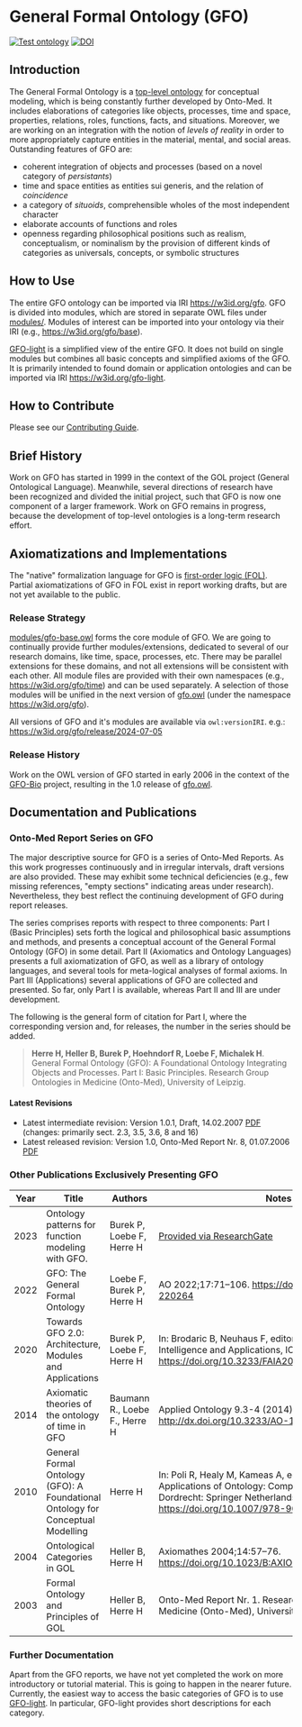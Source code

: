 # General Formal Ontology (GFO)

[![Test ontology](https://github.com/Onto-Med/GFO/actions/workflows/test.yml/badge.svg?branch=main)](https://github.com/Onto-Med/GFO/actions/workflows/test.yml)
[![DOI](https://zenodo.org/badge/220933953.svg)](https://zenodo.org/badge/latestdoi/220933953)

## Introduction
The General Formal Ontology is a [top-level ontology](http://en.wikipedia.org/wiki/Upper_ontology_%28computer_science%29) for conceptual modeling, which is being constantly further developed by Onto-Med. It includes elaborations of categories like objects, processes, time and space, properties, relations, roles, functions, facts, and situations. Moreover, we are working on an integration with the notion of *levels of reality* in order to more appropriately capture entities in the material, mental, and social areas. Outstanding features of GFO are:

* coherent integration of objects and processes (based on a novel category of *persistants*)
* time and space entities as entities sui generis, and the relation of *coincidence*
* a category of *situoids*, comprehensible wholes of the most independent character
* elaborate accounts of functions and roles
* openness regarding philosophical positions such as realism, conceptualism, or nominalism by the provision of different kinds of categories as universals, concepts, or symbolic structures

## How to Use
The entire GFO ontology can be imported via IRI https://w3id.org/gfo. GFO is divided into modules, which are stored in separate OWL files under [modules/](modules/). Modules of interest can be imported into your ontology via their IRI (e.g., https://w3id.org/gfo/base).

[GFO-light](https://github.com/Onto-Med/gfo-light) is a simplified view of the entire GFO. It does not build on single modules but combines all basic concepts and simplified axioms of the GFO. It is primarily intended to found domain or application ontologies and can be imported via IRI https://w3id.org/gfo-light.

## How to Contribute
Please see our [Contributing Guide](CONTRIBUTING.md).

## Brief History
Work on GFO has started in 1999 in the context of the GOL project (General Ontological Language). Meanwhile, several directions of research have been recognized and divided the initial project, such that GFO is now one component of a larger framework. Work on GFO remains in progress, because the development of top-level ontologies is a long-term research effort.

## Axiomatizations and Implementations
The "native" formalization language for GFO is [first-order logic (FOL)](https://en.wikipedia.org/wiki/First-order_logic). Partial axiomatizations of GFO in FOL exist in report working drafts, but are not yet available to the public.

### Release Strategy
[modules/gfo-base.owl](modules/gfo-base.owl) forms the core module of GFO. We are going to continually provide further modules/extensions, dedicated to several of our research domains, like time, space, processes, etc. There may be parallel extensions for these domains, and not all extensions will be consistent with each other. All module files are provided with their own namespaces (e.g., https://w3id.org/gfo/time) and can be used separately. A selection of those modules will be unified in the next version of [gfo.owl](gfo.owl) (under the namespace https://w3id.org/gfo).

All versions of GFO and it's modules are available via `owl:versionIRI`. e.g.: https://w3id.org/gfo/release/2024-07-05

### Release History
Work on the OWL version of GFO started in early 2006 in the context of the [GFO-Bio](http://www.onto-med.de/ontologies/gfo-bio/index.jsp) project, resulting in the 1.0 release of [gfo.owl](gfo.owl).

## Documentation and Publications
### Onto-Med Report Series on GFO
The major descriptive source for GFO is a series of Onto-Med Reports. As this work progresses continuously and in irregular intervals, draft versions are also provided. These may exhibit some technical deficiencies (e.g., few missing references, "empty sections" indicating areas under research). Nevertheless, they best reflect the continuing development of GFO during report releases.

The series comprises reports with respect to three components: Part I (Basic Principles) sets forth the logical and philosophical basic assumptions and methods, and presents a conceptual account of the General Formal Ontology (GFO) in some detail. Part II (Axiomatics and Ontology Languages) presents a full axiomatization of GFO, as well as a library of ontology languages, and several tools for meta-logical analyses of formal axioms. In Part III (Applications) several applications of GFO are collected and presented. So far, only Part I is available, whereas Part II and III are under development.

The following is the general form of citation for Part I, where the corresponding version and, for releases, the number in the series should be added.

> **Herre H, Heller B, Burek P, Hoehndorf R, Loebe F, Michalek H**. General Formal Ontology (GFO): A Foundational Ontology Integrating Objects and Processes. Part I: Basic Principles. Research Group Ontologies in Medicine (Onto-Med), University of Leipzig.

#### Latest Revisions
* Latest intermediate revision: Version 1.0.1, Draft, 14.02.2007 [PDF](https://www.onto-med.de/sites/www.onto-med.de/files/files/uploads/Publications/2007/gfo-part1-v1-0-1.pdf) (changes: primarily sect. 2.3, 3.5, 3.6, 8 and 16)
* Latest released revision: Version 1.0, Onto-Med Report Nr. 8, 01.07.2006 [PDF](https://www.onto-med.de/sites/www.onto-med.de/files/files/uploads/Publications/2006/om-report-no8.pdf)

### Other Publications Exclusively Presenting GFO

| Year | Title                                                                           | Authors                        | Notes                                                                                                                                                                                                          |
| ---- | ------------------------------------------------------------------------------- | ------------------------------ | -------------------------------------------------------------------------------------------------------------------------------------------------------------------------------------------------------------- |
| 2023 | Ontology patterns for function modeling with GFO.                               | Burek P, Loebe F, Herre H     | [Provided via ResearchGate](https://www.researchgate.net/publication/378214193_Ontology_patterns_for_function_modeling_with_GFO)                                                                               |
| 2022 | GFO: The General Formal Ontology                                                | Loebe F, Burek P, Herre H     | AO 2022;17:71–106. https://doi.org/10.3233/AO-220264                                                                                                                                                           |
| 2020 | Towards GFO 2.0: Architecture, Modules and Applications                         | Burek P, Loebe F, Herre H     | In: Brodaric B, Neuhaus F, editors. Frontiers in Artificial Intelligence and Applications, IOS Press; 2020. https://doi.org/10.3233/FAIA200658                                                                 |
| 2014 | Axiomatic theories of the ontology of time in GFO                               | Baumann R., Loebe F., Herre H | Applied Ontology 9.3-4 (2014): 171-215. http://dx.doi.org/10.3233/AO-140136                                                                                                                                    |
| 2010 | General Formal Ontology (GFO): A Foundational Ontology for Conceptual Modelling | Herre H                        | In: Poli R, Healy M, Kameas A, editors. Theory and Applications of Ontology: Computer Applications, Dordrecht: Springer Netherlands; 2010, p. 297–345. https://doi.org/10.1007/978-90-481-8847-5_14            |
| 2004 | Ontological Categories in GOL                                                   | Heller B, Herre H              | Axiomathes 2004;14:57–76. https://doi.org/10.1023/B:AXIO.0000006788.44025.49                                                                                                                                   |
| 2003 | Formal Ontology and Principles of GOL                                           | Heller B, Herre H              | Onto-Med Report Nr. 1. Research Group Ontologies in Medicine (Onto-Med), University of Leipzig. [PDF](https://www.onto-med.de/sites/www.onto-med.de/files/files/uploads/Publications/2003/heller-b-2003-a.pdf) |

### Further Documentation
Apart from the GFO reports, we have not yet completed the work on more introductory or tutorial material. This is going to happen in the nearer future. Currently, the easiest way to access the basic categories of GFO is to use [GFO-light](https://github.com/Onto-Med/gfo-light). In particular, GFO-light provides short descriptions for each category.

